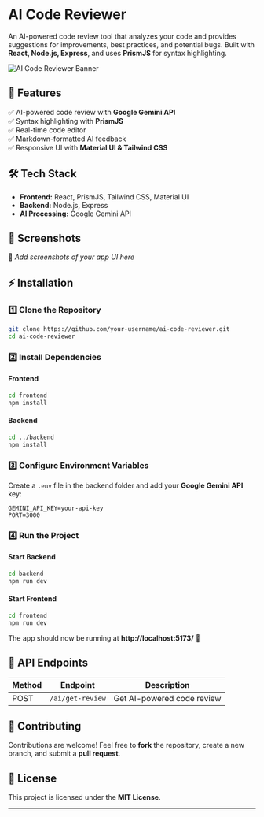 
# **AI Code Reviewer**  

An AI-powered code review tool that analyzes your code and provides suggestions for improvements, best practices, and potential bugs. Built with **React, Node.js, Express**, and uses **PrismJS** for syntax highlighting.  

![AI Code Reviewer Banner](https://via.placeholder.com/1200x400?text=AI+Code+Reviewer)  

## **🚀 Features**  
✅ AI-powered code review with **Google Gemini API**  
✅ Syntax highlighting with **PrismJS**  
✅ Real-time code editor  
✅ Markdown-formatted AI feedback  
✅ Responsive UI with **Material UI & Tailwind CSS**  

## **🛠 Tech Stack**  
- **Frontend:** React, PrismJS, Tailwind CSS, Material UI  
- **Backend:** Node.js, Express  
- **AI Processing:** Google Gemini API  

## **📸 Screenshots**  
📌 *Add screenshots of your app UI here*  

## **⚡ Installation**  

### **1️⃣ Clone the Repository**  
```sh
git clone https://github.com/your-username/ai-code-reviewer.git
cd ai-code-reviewer
```

### **2️⃣ Install Dependencies**  

#### **Frontend**  
```sh
cd frontend
npm install
```

#### **Backend**  
```sh
cd ../backend
npm install
```

### **3️⃣ Configure Environment Variables**  
Create a `.env` file in the backend folder and add your **Google Gemini API** key:  
```
GEMINI_API_KEY=your-api-key
PORT=3000
```

### **4️⃣ Run the Project**  

#### **Start Backend**  
```sh
cd backend
npm run dev
```

#### **Start Frontend**  
```sh
cd frontend
npm run dev
```

The app should now be running at **http://localhost:5173/** 🚀  

## **📌 API Endpoints**  

| Method | Endpoint          | Description                |
|--------|------------------|----------------------------|
| POST   | `/ai/get-review` | Get AI-powered code review |

## **🤝 Contributing**  
Contributions are welcome! Feel free to **fork** the repository, create a new branch, and submit a **pull request**.  

## **📜 License**  
This project is licensed under the **MIT License**.  

---

